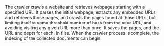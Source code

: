The crawler crawls a website and retrieves webpages starting with a specified URL. It parses the initial webpage, extracts any embedded URLs and retrieves those pages, and crawls the pages found at those URLs, but limiting itself to some threshold number of hops from the seed URL, and avoiding visiting any given URL more than once. It saves the pages, and the URL and depth for each, in files. When the crawler process is complete, the indexing of the collected documents can begin.